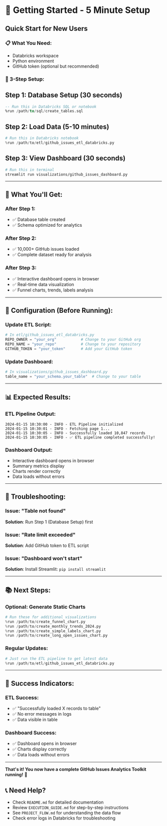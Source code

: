 # 🚀 **Getting Started - 5 Minute Setup**

## **Quick Start for New Users**

### **📋 What You Need:**
- Databricks workspace
- Python environment
- GitHub token (optional but recommended)

### **🎯 3-Step Setup:**

## **Step 1: Database Setup** (30 seconds)
```sql
-- Run this in Databricks SQL or notebook
%run /path/to/sql/create_tables.sql
```

## **Step 2: Load Data** (5-10 minutes)
```python
# Run this in Databricks notebook
%run /path/to/etl/github_issues_etl_databricks.py
```

## **Step 3: View Dashboard** (30 seconds)
```bash
# Run this in terminal
streamlit run visualizations/github_issues_dashboard.py
```

---

## **🎯 What You'll Get:**

### **After Step 1:**
- ✅ Database table created
- ✅ Schema optimized for analytics

### **After Step 2:**
- ✅ 10,000+ GitHub issues loaded
- ✅ Complete dataset ready for analysis

### **After Step 3:**
- ✅ Interactive dashboard opens in browser
- ✅ Real-time data visualization
- ✅ Funnel charts, trends, labels analysis

---

## **🔧 Configuration (Before Running):**

### **Update ETL Script:**
```python
# In etl/github_issues_etl_databricks.py
REPO_OWNER = "your_org"           # Change to your GitHub org
REPO_NAME = "your_repo"           # Change to your repository
GITHUB_TOKEN = "your_token"       # Add your GitHub token
```

### **Update Dashboard:**
```python
# In visualizations/github_issues_dashboard.py
table_name = "your_schema.your_table"  # Change to your table
```

---

## **📊 Expected Results:**

### **ETL Pipeline Output:**
```
2024-01-15 10:30:00 - INFO - ETL Pipeline initialized
2024-01-15 10:30:01 - INFO - Fetching page 1...
2024-01-15 10:30:05 - INFO - Successfully loaded 10,847 records
2024-01-15 10:30:05 - INFO - ✅ ETL pipeline completed successfully!
```

### **Dashboard Output:**
- Interactive dashboard opens in browser
- Summary metrics display
- Charts render correctly
- Data loads without errors

---

## **🚨 Troubleshooting:**

### **Issue: "Table not found"**
**Solution**: Run Step 1 (Database Setup) first

### **Issue: "Rate limit exceeded"**
**Solution**: Add GitHub token to ETL script

### **Issue: "Dashboard won't start"**
**Solution**: Install Streamlit: `pip install streamlit`

---

## **📚 Next Steps:**

### **Optional: Generate Static Charts**
```python
# Run these for additional visualizations
%run /path/to/create_funnel_chart.py
%run /path/to/create_monthly_trends_2024.py
%run /path/to/create_simple_labels_chart.py
%run /path/to/create_long_open_issues_chart.py
```

### **Regular Updates:**
```python
# Just run the ETL pipeline to get latest data
%run /path/to/etl/github_issues_etl_databricks.py
```

---

## **🎯 Success Indicators:**

### **ETL Success:**
- ✅ "Successfully loaded X records to table"
- ✅ No error messages in logs
- ✅ Data visible in table

### **Dashboard Success:**
- ✅ Dashboard opens in browser
- ✅ Charts display correctly
- ✅ Data loads without errors

---

**That's it! You now have a complete GitHub Issues Analytics Toolkit running!** 🎯

## **📞 Need Help?**

- Check `README.md` for detailed documentation
- Review `EXECUTION_GUIDE.md` for step-by-step instructions
- See `PROJECT_FLOW.md` for understanding the data flow
- Check error logs in Databricks for troubleshooting
